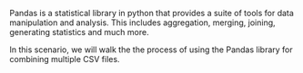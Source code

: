 Pandas is a statistical library in python that provides a suite of tools for data manipulation and analysis. This includes aggregation, merging, joining, generating statistics and much more. 

In this scenario, we will walk the the process of using the Pandas library for combining multiple CSV files. 
